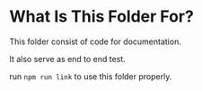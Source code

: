 # What Is This Folder For?

This folder consist of code for documentation.

It also serve as end to end test.

run `npm run link` to use this folder properly.
